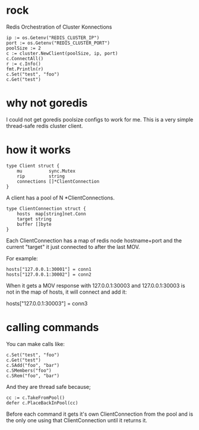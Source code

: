 # rock
Redis Orchestration of Cluster Konnections 

```
ip := os.Getenv("REDIS_CLUSTER_IP")
port := os.Getenv("REDIS_CLUSTER_PORT")
poolSize := 2
c := cluster.NewClient(poolSize, ip, port)
c.ConnectAll()
r := c.Info()
fmt.Println(r)
c.Set("test", "foo")
c.Get("test")
```

# why not goredis
I could not get goredis poolsize configs to work for me.
This is a very simple thread-safe redis cluster client.

# how it works

```
type Client struct {
	mu          sync.Mutex
	rip         string
	connections []*ClientConnection
}
```

A client has a pool of N *ClientConnections.

```
type ClientConnection struct {
	hosts  map[string]net.Conn
	target string
	buffer []byte
}
```

Each ClientConnection has a map of redis node hostname+port and the
current "target" it just connected to after the last MOV.

For example:

```
hosts["127.0.0.1:30001"] = conn1
hosts["127.0.0.1:30002"] = conn2
```

When it gets a MOV response with 127.0.0.1:30003 and 127.0.0.1:30003 is not
in the map of hosts, it will connect and add it:

hosts["127.0.0.1:30003"] = conn3

# calling commands

You can make calls like:

```
c.Set("test", "foo")
c.Get("test")
c.SAdd("foo", "bar")
c.SMembers("foo")
c.SRem("foo", "bar")
```

And they are thread safe because;

```
cc := c.TakeFromPool()
defer c.PlaceBackInPool(cc)
```

Before each command it gets it's own ClientConnection from the pool
and is the only one using that ClientConnection until it returns it.

